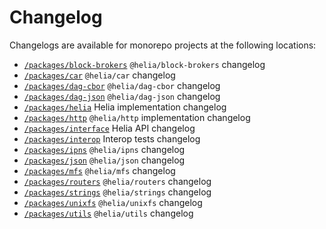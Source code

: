 # Changelog

Changelogs are available for monorepo projects at the following locations:

- [`/packages/block-brokers`](./packages/block-brokers/CHANGELOG.md) `@helia/block-brokers` changelog
- [`/packages/car`](./packages/car/CHANGELOG.md) `@helia/car` changelog
- [`/packages/dag-cbor`](./packages/dag-cbor/CHANGELOG.md) `@helia/dag-cbor` changelog
- [`/packages/dag-json`](./packages/dag-json/CHANGELOG.md) `@helia/dag-json` changelog
- [`/packages/helia`](./packages/helia/CHANGELOG.md) Helia implementation changelog
- [`/packages/http`](./packages/http/CHANGELOG.md) `@helia/http` implementation changelog
- [`/packages/interface`](./packages/interface/CHANGELOG.md) Helia API changelog
- [`/packages/interop`](./packages/interop/CHANGELOG.md) Interop tests changelog
- [`/packages/ipns`](./packages/ipns/CHANGELOG.md) `@helia/ipns` changelog
- [`/packages/json`](./packages/json/CHANGELOG.md) `@helia/json` changelog
- [`/packages/mfs`](./packages/mfs/CHANGELOG.md) `@helia/mfs` changelog
- [`/packages/routers`](./packages/routers/CHANGELOG.md) `@helia/routers` changelog
- [`/packages/strings`](./packages/strings/CHANGELOG.md) `@helia/strings` changelog
- [`/packages/unixfs`](./packages/unixfs/CHANGELOG.md) `@helia/unixfs` changelog
- [`/packages/utils`](./packages/utils/CHANGELOG.md) `@helia/utils` changelog
